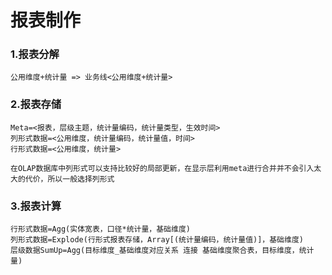# 报表制作

### 1.报表分解
```
公用维度+统计量 => 业务线<公用维度+统计量>
```

### 2.报表存储
```
Meta=<报表，层级主题，统计量编码，统计量类型，生效时间>
列形式数据=<公用维度，统计量编码，统计量值，时间>
行形式数据=<公用维度，统计量>

在OLAP数据库中列形式可以支持比较好的局部更新，在显示层利用meta进行合并并不会引入太大的代价，所以一般选择列形式
```

### 3.报表计算
```
行形式数据=Agg(实体宽表，口径*统计量，基础维度)
列形式数据=Explode(行形式报表存储，Array[(统计量编码，统计量值)]，基础维度)
层级数据SumUp=Agg(目标维度_基础维度对应关系 连接 基础维度聚合表，目标维度，统计量)
```

